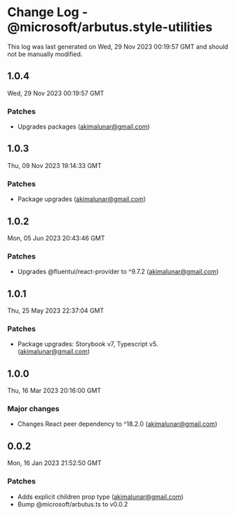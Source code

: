 # Change Log - @microsoft/arbutus.style-utilities

This log was last generated on Wed, 29 Nov 2023 00:19:57 GMT and should not be manually modified.

<!-- Start content -->

## 1.0.4

Wed, 29 Nov 2023 00:19:57 GMT

### Patches

- Upgrades packages (akimalunar@gmail.com)

## 1.0.3

Thu, 09 Nov 2023 19:14:33 GMT

### Patches

- Package upgrades (akimalunar@gmail.com)

## 1.0.2

Mon, 05 Jun 2023 20:43:46 GMT

### Patches

- Upgrades @fluentui/react-provider to ^9.7.2 (akimalunar@gmail.com)

## 1.0.1

Thu, 25 May 2023 22:37:04 GMT

### Patches

- Package upgrades: Storybook v7, Typescript v5. (akimalunar@gmail.com)

## 1.0.0

Thu, 16 Mar 2023 20:16:00 GMT

### Major changes

- Changes React peer dependency to ^18.2.0 (akimalunar@gmail.com)

## 0.0.2

Mon, 16 Jan 2023 21:52:50 GMT

### Patches

- Adds explicit children prop type (akimalunar@gmail.com)
- Bump @microsoft/arbutus.ts to v0.0.2
